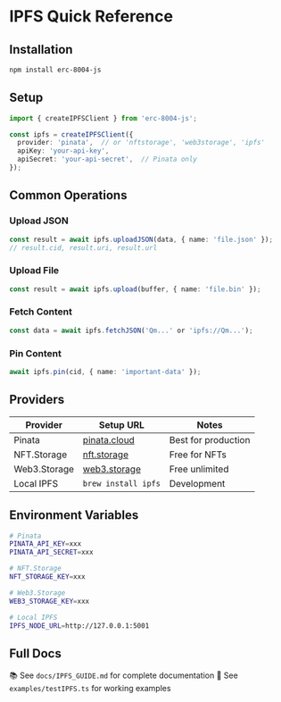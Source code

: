 # IPFS Quick Reference

## Installation

```bash
npm install erc-8004-js
```

## Setup

```typescript
import { createIPFSClient } from 'erc-8004-js';

const ipfs = createIPFSClient({
  provider: 'pinata',  // or 'nftstorage', 'web3storage', 'ipfs'
  apiKey: 'your-api-key',
  apiSecret: 'your-api-secret',  // Pinata only
});
```

## Common Operations

### Upload JSON
```typescript
const result = await ipfs.uploadJSON(data, { name: 'file.json' });
// result.cid, result.uri, result.url
```

### Upload File
```typescript
const result = await ipfs.upload(buffer, { name: 'file.bin' });
```

### Fetch Content
```typescript
const data = await ipfs.fetchJSON('Qm...' or 'ipfs://Qm...');
```

### Pin Content
```typescript
await ipfs.pin(cid, { name: 'important-data' });
```

## Providers

| Provider | Setup URL | Notes |
|----------|-----------|-------|
| Pinata | [pinata.cloud](https://pinata.cloud) | Best for production |
| NFT.Storage | [nft.storage](https://nft.storage) | Free for NFTs |
| Web3.Storage | [web3.storage](https://web3.storage) | Free unlimited |
| Local IPFS | `brew install ipfs` | Development |

## Environment Variables

```bash
# Pinata
PINATA_API_KEY=xxx
PINATA_API_SECRET=xxx

# NFT.Storage
NFT_STORAGE_KEY=xxx

# Web3.Storage
WEB3_STORAGE_KEY=xxx

# Local IPFS
IPFS_NODE_URL=http://127.0.0.1:5001
```

## Full Docs

📚 See `docs/IPFS_GUIDE.md` for complete documentation
🔬 See `examples/testIPFS.ts` for working examples
